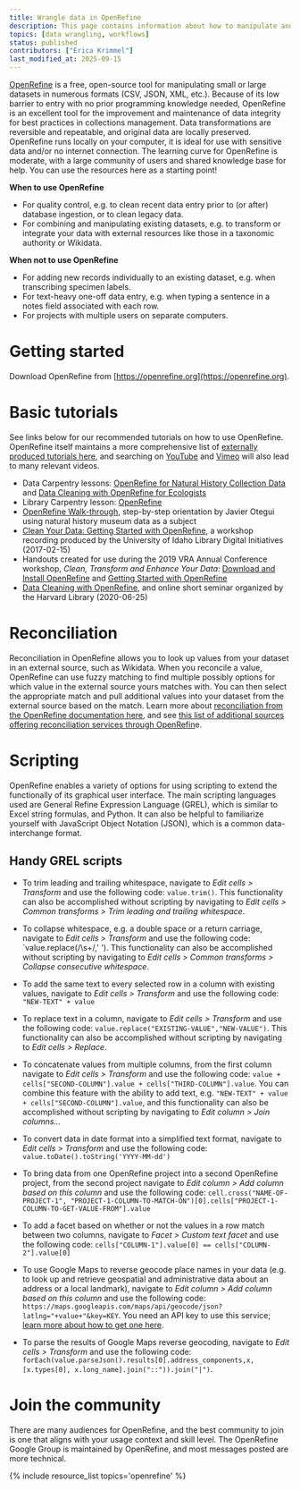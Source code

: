 ```yaml
---
title: Wrangle data in OpenRefine
description: This page contains information about how to manipulate and transform data using the OpenRefine software. It also links out to tutorials and additional resources.
topics: [data wrangling, workflows]
status: published
contributors: ["Erica Krimmel"]
last_modified_at: 2025-09-15
---
```


[OpenRefine](https://openrefine.org/) is a free, open-source tool for manipulating small or large datasets in numerous formats (CSV, JSON, XML, etc.). Because of its low barrier to entry with no prior programming knowledge needed, OpenRefine is an excellent tool for the improvement and maintenance of data integrity for best practices in collections management. Data transformations are reversible and repeatable, and original data are locally preserved. OpenRefine runs locally on your computer, it is ideal for use with sensitive data and/or no internet connection.  The learning curve for OpenRefine is moderate, with a large community of users and shared knowledge base for help. You can use the resources here as a starting point! 

**When to use OpenRefine**
- For quality control, e.g. to clean recent data entry prior to (or after) database ingestion, or to clean legacy data.
- For combining and manipulating existing datasets, e.g. to transform or integrate your data with external resources like those in a taxonomic authority or Wikidata.

**When not to use OpenRefine**
- For adding new records individually to an existing dataset, e.g. when transcribing specimen labels.
- For text-heavy one-off data entry, e.g. when typing a sentence in a notes field associated with each row.
- For projects with multiple users on separate computers.

# Getting started

Download OpenRefine from [https://openrefine.org](https://openrefine.org).

# Basic tutorials

See links below for our recommended tutorials on how to use OpenRefine. OpenRefine itself maintains a more comprehensive list of [externally produced tutorials here](https://github.com/OpenRefine/OpenRefine/wiki/External-Resources), and searching on [YouTube](https://www.youtube.com/results?search_query=openrefine) and [Vimeo](https://www.youtube.com/results?search_query=openrefine) will also lead to many relevant videos.

- Data Carpentry lessons: [OpenRefine for Natural History Collection Data](https://www.youtube.com/results?search_query=openrefine) and [Data Cleaning with OpenRefine for Ecologists](https://datacarpentry.org/OpenRefine-ecology-lesson/)
- Library Carpentry lesson: [OpenRefine](https://datacarpentry.org/OpenRefine-ecology-lesson/)
- [OpenRefine Walk-through](http://bit.ly/BITW13_OpenRefine), step-by-step orientation by Javier Otegui using natural history museum data as a subject
- [Clean Your Data: Getting Started with OpenRefine](https://www.youtube.com/watch?v=wGVtycv3SS0), a workshop recording produced by the University of Idaho Library Digital Initiatives (2017-02-15)
- Handouts created for use during the 2019 VRA Annual Conference workshop, _Clean, Transform and Enhance Your Data_: [Download and Install OpenRefine](https://docs.google.com/document/d/1Z863T411TKd1FnmKrbEAERCPHNzxj4enscjTe3OnfgM/edit?usp=sharing) and [Getting Started with OpenRefine](https://docs.google.com/document/d/1fH_kqo5QtrovLk63uRf4ixScMMy-jO5IikrCOeZl6JM/edit?usp=sharing)
- [Data Cleaning with OpenRefine](https://www.youtube.com/watch?v=6DIsErw8noM), and online short seminar organized by the Harvard Library (2020-06-25)

# Reconciliation

Reconciliation in OpenRefine allows you to look up values from your dataset in an external source, such as Wikidata. When you reconcile a value, OpenRefine can use fuzzy matching to find multiple possibly options for which value in the external source yours matches with. You can then select the appropriate match and pull additional values into your dataset from the external source based on the match. Learn more about [reconciliation from the OpenRefine documentation here](https://docs.openrefine.org/manual/reconciling), and see [this list of additional sources offering reconciliation services through OpenRefin](https://reconciliation-api.github.io/testbench/#/)e.

# Scripting

OpenRefine enables a variety of options for using scripting to extend the functionally of its graphical user interface. The main scripting languages used are General Refine Expression Language (GREL), which is similar to Excel string formulas, and Python. It can also be helpful to familiarize yourself with JavaScript Object Notation (JSON), which is a common data-interchange format.

## Handy GREL scripts

- To trim leading and trailing whitespace, navigate to _Edit cells > Transform_ and use the following code: `value.trim()`. This functionality can also be accomplished without scripting by navigating to _Edit cells > Common transforms > Trim leading and trailing whitespace_.

- To collapse whitespace, e.g. a double space or a return carriage, navigate to _Edit cells > Transform_ and use the following code: `value.replace(/\s+/,' '). This functionality can also be accomplished without scripting by navigating to _Edit cells > Common transforms > Collapse consecutive whitespace_.

- To add the same text to every selected row in a column with existing values, navigate to _Edit cells > Transform_ and use the following code: `"NEW-TEXT" + value`

- To replace text in a column, navigate to _Edit cells > Transform_ and use the following code: `value.replace("EXISTING-VALUE","NEW-VALUE")`. This functionality can also be accomplished without scripting by navigating to _Edit cells > Replace_.

- To concatenate values from multiple columns, from the first column navigate to _Edit cells > Transform_ and use the following code: `value + cells["SECOND-COLUMN"].value + cells["THIRD-COLUMN"].value`. You can combine this feature with the ability to add text, e.g. `"NEW-TEXT" + value + cells["SECOND-COLUMN"].value`, and this functionality can also be accomplished without scripting by navigating to _Edit column > Join columns..._

- To convert data in date format into a simplified text format, navigate to _Edit cells > Transform_ and use the following code: `value.toDate().toString('YYYY-MM-dd')`

- To bring data from one OpenRefine project into a second OpenRefine project, from the second project navigate to _Edit column > Add column based on this column_ and use the following code: `cell.cross("NAME-OF-PROJECT-1", "PROJECT-1-COLUMN-TO-MATCH-ON")[0].cells["PROJECT-1-COLUMN-TO-GET-VALUE-FROM"].value`

- To add a facet based on whether or not the values in a row match between two columns, navigate to _Facet > Custom text facet_ and use the following code: `cells["COLUMN-1"].value[0] == cells["COLUMN-2"].value[0]`

- To use Google Maps to reverse geocode place names in your data (e.g. to look up and retrieve geospatial and administrative data about an address or a local landmark), navigate to _Edit column > Add column based on this column_ and use the following code: `https://maps.googleapis.com/maps/api/geocode/json?latlng="+value+"&key=KEY`. You need an API key to use this service; [learn more about how to get one here](https://developers.google.com/maps/documentation/javascript/get-api-key).

- To parse the results of Google Maps reverse geocoding, navigate to _Edit cells > Transform_ and use the following code: `forEach(value.parseJson().results[0].address_components,x,[x.types[0], x.long_name].join("::")).join("|")`.

# Join the community

There are many audiences for OpenRefine, and the best community to join is one that aligns with your usage context and skill level. The OpenRefine Google Group is maintained by OpenRefine, and most messages posted are more technical. 

{% include resource_list topics='openrefine' %}
